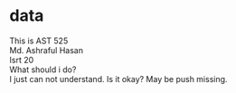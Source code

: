 # data
This is AST 525\
Md. Ashraful Hasan\
Isrt 20\
What should i do?\
I just can not understand.
Is it okay?
May be push missing.
